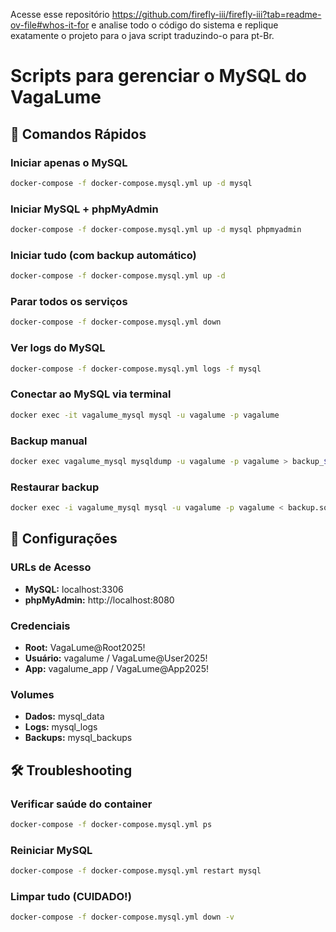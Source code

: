 Acesse esse repositório https://github.com/firefly-iii/firefly-iii?tab=readme-ov-file#whos-it-for e analise todo o código do sistema e replique exatamente o projeto para o java script traduzindo-o para pt-Br.


# Scripts para gerenciar o MySQL do VagaLume

## 🚀 Comandos Rápidos

### Iniciar apenas o MySQL
```bash
docker-compose -f docker-compose.mysql.yml up -d mysql
```

### Iniciar MySQL + phpMyAdmin
```bash
docker-compose -f docker-compose.mysql.yml up -d mysql phpmyadmin
```

### Iniciar tudo (com backup automático)
```bash
docker-compose -f docker-compose.mysql.yml up -d
```

### Parar todos os serviços
```bash
docker-compose -f docker-compose.mysql.yml down
```

### Ver logs do MySQL
```bash
docker-compose -f docker-compose.mysql.yml logs -f mysql
```

### Conectar ao MySQL via terminal
```bash
docker exec -it vagalume_mysql mysql -u vagalume -p vagalume
```

### Backup manual
```bash
docker exec vagalume_mysql mysqldump -u vagalume -p vagalume > backup_$(date +%Y%m%d_%H%M%S).sql
```

### Restaurar backup
```bash
docker exec -i vagalume_mysql mysql -u vagalume -p vagalume < backup.sql
```

## 🔧 Configurações

### URLs de Acesso
- **MySQL:** localhost:3306
- **phpMyAdmin:** http://localhost:8080

### Credenciais
- **Root:** VagaLume@Root2025!
- **Usuário:** vagalume / VagaLume@User2025!
- **App:** vagalume_app / VagaLume@App2025!

### Volumes
- **Dados:** mysql_data
- **Logs:** mysql_logs  
- **Backups:** mysql_backups

## 🛠 Troubleshooting

### Verificar saúde do container
```bash
docker-compose -f docker-compose.mysql.yml ps
```

### Reiniciar MySQL
```bash
docker-compose -f docker-compose.mysql.yml restart mysql
```

### Limpar tudo (CUIDADO!)
```bash
docker-compose -f docker-compose.mysql.yml down -v
```